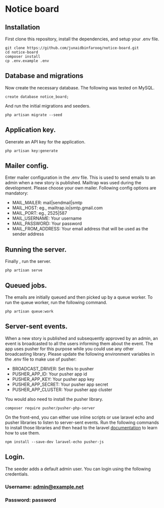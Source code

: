 # Notice board

## Installation

First clone this repository, install the dependencies, and setup your .env file.

```
git clone https://github.com/junaidbinfarooq/notice-board.git
cd notice-board
composer install
cp .env.example .env
```

## Database and migrations
Now create the necessary database. The following was tested on MySQL.

```
create database notice_board;
```

And run the initial migrations and seeders.

```
php artisan migrate --seed
```

## Application key.
Generate an API key for the application.

```
php artisan key:generate
```

## Mailer config.
Enter mailer configuration in the .env file. This is used to send emails to an admin when a new story is published.
Mailtrap was used during the development. Please choose your own mailer. Following config options are mandatory:

* MAIL_MAILER: mail|sendmail|smtp
* MAIL_HOST: eg., mailtrap.io|smtp.gmail.com
* MAIL_PORT: eg., 2525|587
* MAIL_USERNAME: Your username
* MAIL_PASSWORD: Your password
* MAIL_FROM_ADDRESS: Your email address that will be used as the sender address

## Running the server.
Finally , run the server.

`php artisan serve`

## Queued jobs.
The emails are initially queued and then picked up by a queue worker. To run the queue worker, run the following command.

```
php artisan queue:work
```

## Server-sent events.
When a new story is published and subsequently approved by an admin, an event is broadcasted to all the users informing them about the event.
The app uses pusher for this purpose while you could use any other broadcasting library.
Please update the following environment variables in the .env file to make use of pusher:
* BROADCAST_DRIVER: Set this to pusher
* PUSHER_APP_ID: Your pusher app id
* PUSHER_APP_KEY: Your pusher app key
* PUSHER_APP_SECRET: Your pusher app secret
* PUSHER_APP_CLUSTER: Your pusher app cluster

You would also need to install the pusher library.

`composer require pusher/pusher-php-server`

On the front-end, you can either use inline scripts or use laravel echo and pusher libraries to listen to server-sent events.
Run the following commands to install those libraries and then head to the laravel [documentation](https://laravel.com/docs/8.x/broadcasting#client-side-installation) to learn how to use them.

`npm install --save-dev laravel-echo pusher-js`

## Login.
The seeder adds a default admin user. You can login using the following credentials.
### Username: admin@example.net
### Password: password
